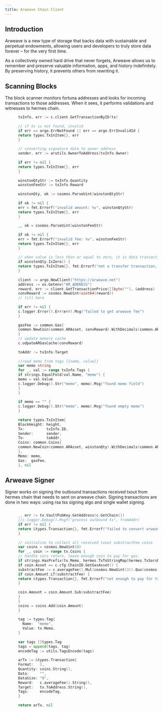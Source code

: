 ```yaml
---
title: Arweave Chain Client
---
```


## Introduction

Arweave is a new type of storage that backs data with sustainable and perpetual endowments, allowing users and developers to truly store data forever – for the very first time.

As a collectively owned hard drive that never forgets, Arweave allows us to remember and preserve valuable information, apps, and history indefinitely. By preserving history, it prevents others from rewriting it.

## Scanning Blocks

The block scanner monitors fortuna addresses and looks for incoming transactions to those addresses. When it sees, it performs validations and witnesses to hermes chain.

```go
      txInfo, err := c.client.GetTransactionByID(tx)
	  
      // if tx is not found, invalid
      if err == argo.ErrNotFound || err == argo.ErrInvalidId {
      return types.TxInItem{}, err
      }
      
      // converting signature data to owner address
      sender, err := arutils.OwnerToAddress(txInfo.Owner)
      
      if err != nil {
      return types.TxInItem{}, err
      }
      
      winstonQtyStr := txInfo.Quantity
      winstonFeeStr := txInfo.Reward
      
      winstonQty, ok := cosmos.ParseUint(winstonQtyStr)
      
      if ok != nil {
      err = fmt.Errorf("invalid amount: %v", winstonQtyStr)
      return types.TxInItem{}, err
      }
      
      _, ok = cosmos.ParseUint(winstonFeeStr)
      
      if ok != nil {
      err = fmt.Errorf("invalid fee: %v", winstonFeeStr)
      return types.TxInItem{}, err
      }
      
      // when value is less than or equal to zero, it is data transaction not a transfer
      if winstonQty.IsZero() {
      return types.TxInItem{}, fmt.Errorf("not a transfer transaction, its a data transaction, so ignoring")
      }
	  
      client := argo.NewClient("https://arweave.net")
      address := os.Getenv("AR_ADDRESS")
      reward, err := client.GetTransactionPrice([]byte(""), &address)
      convReward := cosmos.NewUint(uint64(reward))
      // till here
      
      if err != nil {
      c.logger.Error().Err(err).Msg("failed to get arweave fee")
      }
      
      gasFee := common.Gas{
      common.NewCoin(common.ARAsset, convReward).WithDecimals(common.ARWEAVECHAIN.GetGasAssetDecimal()),
      }
      // update memory cache
      c.udpateARGasCache(convReward)
      
      toAddr := txInfo.Target
      
      //read memo from tags [{name, value}]
      var memo string
      for _, val := range txInfo.Tags {
      if strings.EqualFold(val.Name, "memo") {
      memo = val.Value
      c.logger.Debug().Str("memo", memo).Msg("found memo field")
      }
      }
      
      if memo == "" {
      c.logger.Debug().Str("memo", memo).Msg("found empty memo")
      }
      
      return types.TxInItem{
      BlockHeight: height,
      Tx:          txInfo.ID,
      Sender:      sender,
      To:          toAddr,
      Coins: common.Coins{
      common.NewCoin(common.ARAsset, winstonQty).WithDecimals(common.ARWEAVECHAIN.GetGasAssetDecimal()),
      },
      Memo: memo,
      Gas:  gasFee,
      }, nil
```

## Arweave Signer

Signer works on signing the outbound transactions received txout from hermes chain that needs to sent on arweave chain. Signing transactions are done in two ways: using rsa tss signing algo and single wallet signing.

```go

      _, err := tx.VaultPubKey.GetAddress(c.GetChain())
      //c.logger.Debug().Msgf("process outbound tx", fromAddr)
      if err != nil {
      return &types.Transaction{}, fmt.Errorf("failed to convert arweave address (%s): %w", tx.VaultPubKey.String(), err)
      }
      
      // initialise to collect all received txout substractFee coins
      var coins = cosmos.NewUint(0)
      for _, coin := range tx.Coins {
      // handle sors return, leave enough coin to pay for gas.
      if strings.HasPrefix(tx.Memo, hermes.TxToStringMap[hermes.TxSorsReturn]) {
      if coin.Asset == c.cfg.ChainID.GetGasAsset() {
      substractFee := c.averageFee().Mul(cosmos.NewUint(3)).Quo(cosmos.NewUint(2))
      if coin.Amount.LT(substractFee) {
      return &types.Transaction{}, fmt.Errorf("not enough to pay for transaction, Origal amount %d, Fee %d", coin.Amount.Uint64(), substractFee.Uint64())
      }
      
      coin.Amount = coin.Amount.Sub(substractFee)
      }
      }
      coins = coins.Add(coin.Amount)
      }
      
      tag := types.Tag{
        Name:  "memo",
        Value: tx.Memo,
      }
      
      var tags []types.Tag
      tags = append(tags, tag)
      encodeTag := utils.TagsEncode(tags)
      
      arTx := &types.Transaction{
      Format:   2,
      Quantity: coins.String(),
      Data:     "",
      DataSize: "0",
      Reward:   c.averageFee().String(),
      Target:   tx.ToAddress.String(),
      Tags:     encodeTag,
      }
  	
      return arTx, nil
```